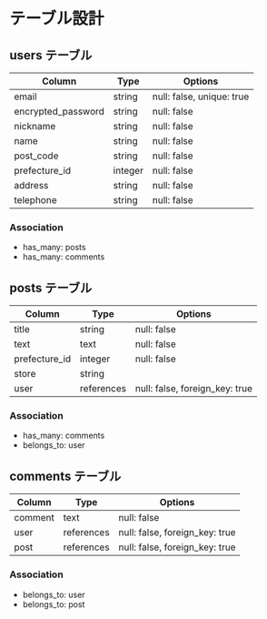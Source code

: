 # テーブル設計

## users テーブル

| Column             | Type    | Options                   |
| ------------------ | ------- | ------------------------- |
| email              | string  | null: false, unique: true |
| encrypted_password | string  | null: false               |
| nickname           | string  | null: false               |
| name               | string  | null: false               |
| post_code          | string  | null: false               |
| prefecture_id      | integer | null: false               |
| address            | string  | null: false               |
| telephone          | string  | null: false               |

### Association

- has_many: posts
- has_many: comments

## posts テーブル

| Column        | Type       | Options                        |
| ------------- | ---------- | ------------------------------ |
| title         | string     | null: false                    |
| text          | text       | null: false                    |
| prefecture_id | integer    | null: false                    |
| store         | string     |                                |
| user          | references | null: false, foreign_key: true |

### Association

- has_many: comments
- belongs_to: user

## comments テーブル

| Column    | Type       | Options                        |
| --------- | ---------- | ------------------------------ |
| comment   | text       | null: false                    |
| user      | references | null: false, foreign_key: true |
| post      | references | null: false, foreign_key: true |

### Association

- belongs_to: user
- belongs_to: post
